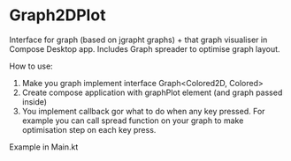# Graph2DPlot

Interface for graph (based on jgrapht graphs) + that graph visualiser in Compose Desktop app. Includes Graph spreader to optimise graph layout.

How to use:
1. Make you graph implement interface Graph<Colored2D, Colored>
2. Create compose application with graphPlot element (and graph passed inside)
3. You implement callback gor what to do when any key pressed. For example you can call spread function on your graph to make optimisation step on each key press.

Example in Main.kt